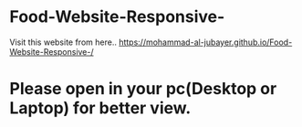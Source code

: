 # Food-Website-Responsive-
Visit this website from here.. https://mohammad-al-jubayer.github.io/Food-Website-Responsive-/
# Please open in your pc(Desktop or Laptop) for better view.
